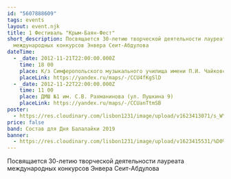```yaml
---
id: "5607888609"
tags: events
layout: event.njk
title: 1 Фестиваль "Крым-Баян-Фест"
short_description: Посвящается 30-летию творческой деятельности лауреата
  международных конкурсов Энвера Сеит-Абдулова
dateTime:
  - _date: 2012-11-21T22:00:00.000Z
    time: 18 00
    place: К/з Симферопольского музыкального училища имени П.И. Чайковского
    placeLink: https://yandex.ru/maps/-/CCU4fKgSlD
  - _date: 2012-11-22T22:00:00.000Z
    time: 11 00
    place: ДМШ №1 им. С.В. Рахманинова (ул. Пушкина 9)
    placeLink: https://yandex.ru/maps/-/CCUanTtmSB
poster:
  - https://res.cloudinary.com/lisbon1231/image/upload/v1623413071/s_WYOY7jGU8_sboukp.jpg
price: false
band: Состав для Дня Балалайки 2019
banner:
  - https://res.cloudinary.com/lisbon1231/image/upload/v1623415531/%D0%91%D0%B0%D0%BD%D0%B5%D1%80_%D0%91%D0%90%D0%AF%D0%9D-%D0%A4%D0%95%D0%A1%D0%A2_co7lyk.jpg
---
```

Посвящается 30-летию творческой деятельности лауреата международных конкурсов Энвера Сеит-Абдулова